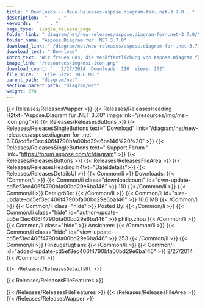 ```yaml
---
title: " Downloads ---Neue-Releases-aspose.diagram-for-.net-3.7.0 . "
description:  "    . " 
keywords:  "    . " 
page_type:  single_release_page
folder_link: " diagram/net/new-releases/aspose.diagram-for-.net-3.7.0/"
folder_name: "Aspose.Diagram für .NET 3.7.0"
download_link: " /diagram/net/new-releases/aspose.diagram-for-.net-3.7.0/cd5ef3ec406f4790bfa00bd29e6ba146"
download_text: " Download"
Intro_text: "Wir freuen uns, die Veröffentlichung von Aspose.Diagram für .NET 3.7.0 bekannt zu geben. Diese Ausgabe ..."
image_link: "/resources/img/msi-icon.png"
download_count: "   2/27/2014  Downloads: 110  Views: 252"
file_size: "  File Size: 10.6 MB "
parent_path: "diagram/net"
section_parent_path: "diagram/net"
weight: 278
---
```


{{< Releases/ReleasesWapper >}}
  {{< Releases/ReleasesHeading H2txt="Aspose.Diagram für .NET 3.7.0" imagelink="/resources/img/msi-icon.png">}}
  {{< Releases/ReleasesButtons >}}
    {{< Releases/ReleasesSingleButtons text=" Download" link="/diagram/net/new-releases/aspose.diagram-for-.net-3.7.0/cd5ef3ec406f4790bfa00bd29e6ba146%20%20" >}}
    {{< Releases/ReleasesSingleButtons text=" Support Forum " link="https://forum.aspose.com/c/diagram" >}}
  {{< Releases/ReleasesButtons >}}
  {{< Releases/ReleasesFileArea >}}
    {{< Releases/ReleasesHeading h4txt="Dateidetails">}}
    {{< Releases/ReleasesDetailsUl >}}
            {{< Common/li >}} Downloads: {{< /Common/li >}}
      {{< Common/li class="downloadcount" id="dwn-update-cd5ef3ec406f4790bfa00bd29e6ba146" >}} 110 {{< /Common/li >}}
      {{< Common/li >}} Dateigröße: {{< /Common/li >}}
      {{< Common/li id="size-update-cd5ef3ec406f4790bfa00bd29e6ba146" >}} 10.6 MB {{< /Common/li >}} 
      {{< Common/li  class="hide" >}} Posted By: {{< /Common/li >}} 
      {{< Common/li class="hide" id="author-update-cd5ef3ec406f4790bfa00bd29e6ba146" >}} philip.zhou {{< /Common/li >}}
      {{< Common/li class="hide" >}} Ansichten: {{< /Common/li >}}
      {{< Common/li class="hide" id="view-update-cd5ef3ec406f4790bfa00bd29e6ba146" >}} 253 {{< /Common/li >}}
      {{< Common/li >}} Hinzugefügt am: {{< /Common/li >}}
      {{< Common/li id="added-update-cd5ef3ec406f4790bfa00bd29e6ba146" >}} 2/27/2014 {{< /Common/li >}} 

    {{< /Releases/ReleasesDetailsUl >}}

  {{< Releases/ReleasesFileFeatures >}}
      
  {{< /Releases/ReleasesFileFeatures >}}
 {{< /Releases/ReleasesFileArea >}}
{{< /Releases/ReleasesWapper >}}



